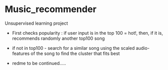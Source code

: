 # Music_recommender

Unsupervised learning project
- First checks popularity : if user input is in the top 100 = hot!, then, if it is, recommends randomly another top100 song
- if not in top100 - search for a similar song using the scaled audio-features of the song to find the cluster that fits best

- redme to be continued.....
